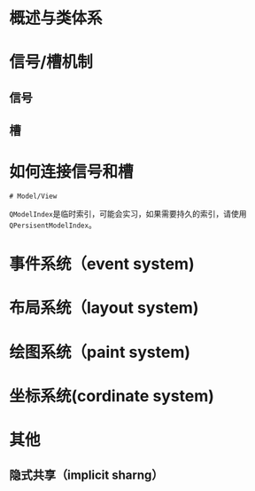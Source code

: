 # 概述与类体系

# 信号/槽机制

## 信号

## 槽

# 如何连接信号和槽

	# Model/View

`QModelIndex`是临时索引，可能会实习，如果需要持久的索引，请使用`QPersisentModelIndex`。

# 事件系统（event system)

# 布局系统（layout system)

 # 绘图系统（paint system)

# 坐标系统(cordinate system)

# 其他

## 隐式共享（implicit sharng）